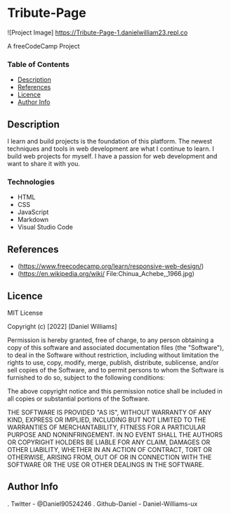 # Tribute-Page

![Project Image]
https://Tribute-Page-1.danielwilliam23.repl.co

A freeCodeCamp Project


### Table of Contents

- [Description](#description)
- [References](#references)
- [Licence](#licence)
- [Author Info](#author-info)


## Description

I learn and build projects is the foundation of this platform. The newest techniques and tools in web development are what I continue to learn. I build web projects for myself. I have a passion for web development and want to share it with you.


### Technologies

- HTML
- CSS
- JavaScript
- Markdown
- Visual Studio Code


## References

- (https://www.freecodecamp.org/learn/responsive-web-design/)
- (https://en.wikipedia.org/wiki/   File:Chinua_Achebe,_1966.jpg)


## Licence

MIT License

Copyright (c) [2022] [Daniel Williams]

Permission is hereby granted, free of charge, to any person obtaining a copy
of this software and associated documentation files (the "Software"), to deal
in the Software without restriction, including without limitation the rights
to use, copy, modify, merge, publish, distribute, sublicense, and/or sell
copies of the Software, and to permit persons to whom the Software is
furnished to do so, subject to the following conditions:

The above copyright notice and this permission notice shall be included in all
copies or substantial portions of the Software.

THE SOFTWARE IS PROVIDED "AS IS", WITHOUT WARRANTY OF ANY KIND, EXPRESS OR
IMPLIED, INCLUDING BUT NOT LIMITED TO THE WARRANTIES OF MERCHANTABILITY,
FITNESS FOR A PARTICULAR PURPOSE AND NONINFRINGEMENT. IN NO EVENT SHALL THE
AUTHORS OR COPYRIGHT HOLDERS BE LIABLE FOR ANY CLAIM, DAMAGES OR OTHER
LIABILITY, WHETHER IN AN ACTION OF CONTRACT, TORT OR OTHERWISE, ARISING FROM,
OUT OF OR IN CONNECTION WITH THE SOFTWARE OR THE USE OR OTHER DEALINGS IN THE
SOFTWARE.


## Author Info

. Twitter - @Daniel90524246
. Github-Daniel - Daniel-Williams-ux
